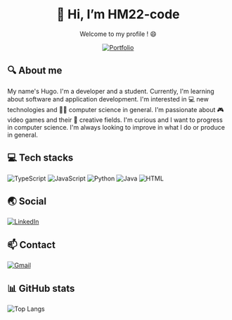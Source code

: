 <h1 align="center"> 👋 Hi, I’m HM22-code</h1>
<p align="center">Welcome to my profile ! 😄</p>
<div align="center">

  [![Portfolio](https://github-readme-stats.vercel.app/api/pin/?username=HM22-code&repo=portfolio&theme=transparent)](https://github.com/HM22-code/portfolio)
  
</div>

## 🔍 About me

My name's Hugo. 
I'm a developer and a student. Currently, I'm learning about software and application development.
I'm interested in 💻 new technologies and 👨‍💻 computer science in general. 
I'm passionate about 🎮 video games and their 🎨 creative fields. 
I'm curious and I want to progress in computer science. 
I'm always looking to improve in what I do or produce in general.

## 💻 Tech stacks

![TypeScript](https://img.shields.io/badge/TypeScript-007ACC?style=for-the-badge&logo=typescript&logoColor=white) 
![JavaScript](https://img.shields.io/badge/JavaScript-F7DF1E?style=for-the-badge&logo=javascript&logoColor=black) 
![Python](https://img.shields.io/badge/Python-14354C?style=for-the-badge&logo=python&logoColor=white)
![Java](https://img.shields.io/badge/Java-ED8B00?style=for-the-badge&logo=openjdk&logoColor=white)
![HTML](https://img.shields.io/badge/HTML5-E34F26?style=for-the-badge&logo=html5&logoColor=white)

## 🌏 Social

[![LinkedIn](https://img.shields.io/badge/LinkedIn-0077B5?style=for-the-badge&logo=linkedin&logoColor=white)](https://www.linkedin.com/in/hugo-montandon/)
   
## 📫 Contact

[![Gmail](https://img.shields.io/badge/Gmail-D14836?style=for-the-badge&logo=gmail&logoColor=white)](mailto:hugo.montandon2@gmail.com)

## 📊 GitHub stats

![Top Langs](https://github-readme-stats.vercel.app/api/top-langs/?username=HM22-code&theme=transparent)
  

   
